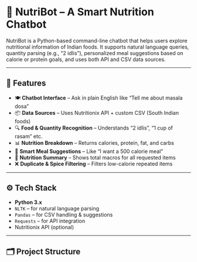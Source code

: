 # 🥗 NutriBot – A Smart Nutrition Chatbot

NutriBot is a Python-based command-line chatbot that helps users explore nutritional information of Indian foods. It supports natural language queries, quantity parsing (e.g., “2 idlis”), personalized meal suggestions based on calorie or protein goals, and uses both API and CSV data sources.

---

## 📌 Features

- 🍽️ **Chatbot Interface** – Ask in plain English like “Tell me about masala dosa”
- 📦 **Data Sources** – Uses Nutritionix API + custom CSV (South Indian foods)
- 🔍 **Food & Quantity Recognition** – Understands “2 idlis”, “1 cup of rasam” etc.
- 📊 **Nutrition Breakdown** – Returns calories, protein, fat, and carbs
- 🧠 **Smart Meal Suggestions** – Like “I want a 500 calorie meal”
- 🧾 **Nutrition Summary** – Shows total macros for all requested items
- ❌ **Duplicate & Spice Filtering** – Filters low-calorie repeated items

---

## ⚙️ Tech Stack

- **Python 3.x**
- `NLTK` – for natural language parsing
- `Pandas` – for CSV handling & suggestions
- `Requests` – for API integration
- Nutritionix API (optional)

---

## 🗂 Project Structure

